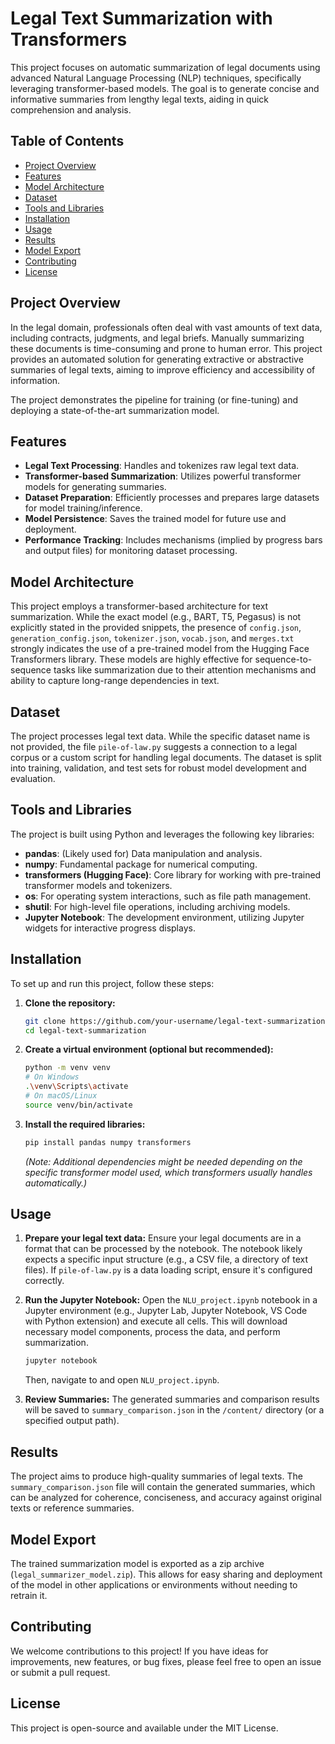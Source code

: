 # Legal Text Summarization with Transformers

This project focuses on automatic summarization of legal documents using advanced Natural Language Processing (NLP) techniques, specifically leveraging transformer-based models. The goal is to generate concise and informative summaries from lengthy legal texts, aiding in quick comprehension and analysis.

## Table of Contents

- [Project Overview](#project-overview)
- [Features](#features)
- [Model Architecture](#model-architecture)
- [Dataset](#dataset)
- [Tools and Libraries](#tools-and-libraries)
- [Installation](#installation)
- [Usage](#usage)
- [Results](#results)
- [Model Export](#model-export)
- [Contributing](#contributing)
- [License](#license)

## Project Overview

In the legal domain, professionals often deal with vast amounts of text data, including contracts, judgments, and legal briefs. Manually summarizing these documents is time-consuming and prone to human error. This project provides an automated solution for generating extractive or abstractive summaries of legal texts, aiming to improve efficiency and accessibility of information.

The project demonstrates the pipeline for training (or fine-tuning) and deploying a state-of-the-art summarization model.

## Features

- **Legal Text Processing**: Handles and tokenizes raw legal text data.
- **Transformer-based Summarization**: Utilizes powerful transformer models for generating summaries.
- **Dataset Preparation**: Efficiently processes and prepares large datasets for model training/inference.
- **Model Persistence**: Saves the trained model for future use and deployment.
- **Performance Tracking**: Includes mechanisms (implied by progress bars and output files) for monitoring dataset processing.

## Model Architecture

This project employs a transformer-based architecture for text summarization. While the exact model (e.g., BART, T5, Pegasus) is not explicitly stated in the provided snippets, the presence of `config.json`, `generation_config.json`, `tokenizer.json`, `vocab.json`, and `merges.txt` strongly indicates the use of a pre-trained model from the Hugging Face Transformers library. These models are highly effective for sequence-to-sequence tasks like summarization due to their attention mechanisms and ability to capture long-range dependencies in text.

## Dataset

The project processes legal text data. While the specific dataset name is not provided, the file `pile-of-law.py` suggests a connection to a legal corpus or a custom script for handling legal documents. The dataset is split into training, validation, and test sets for robust model development and evaluation.

## Tools and Libraries

The project is built using Python and leverages the following key libraries:

- **pandas**: (Likely used for) Data manipulation and analysis.
- **numpy**: Fundamental package for numerical computing.
- **transformers (Hugging Face)**: Core library for working with pre-trained transformer models and tokenizers.
- **os**: For operating system interactions, such as file path management.
- **shutil**: For high-level file operations, including archiving models.
- **Jupyter Notebook**: The development environment, utilizing Jupyter widgets for interactive progress displays.

## Installation

To set up and run this project, follow these steps:

1. **Clone the repository:**
   ```bash
   git clone https://github.com/your-username/legal-text-summarization.git
   cd legal-text-summarization
   ```

2. **Create a virtual environment (optional but recommended):**
   ```bash
   python -m venv venv
   # On Windows
   .\venv\Scripts\activate
   # On macOS/Linux
   source venv/bin/activate
   ```

3. **Install the required libraries:**
   ```bash
   pip install pandas numpy transformers
   ```
   *(Note: Additional dependencies might be needed depending on the specific transformer model used, which transformers usually handles automatically.)*

## Usage

1. **Prepare your legal text data:**
   Ensure your legal documents are in a format that can be processed by the notebook. The notebook likely expects a specific input structure (e.g., a CSV file, a directory of text files). If `pile-of-law.py` is a data loading script, ensure it's configured correctly.

2. **Run the Jupyter Notebook:**
   Open the `NLU_project.ipynb` notebook in a Jupyter environment (e.g., Jupyter Lab, Jupyter Notebook, VS Code with Python extension) and execute all cells. This will download necessary model components, process the data, and perform summarization.

   ```bash
   jupyter notebook
   ```

   Then, navigate to and open `NLU_project.ipynb`.

3. **Review Summaries:**
   The generated summaries and comparison results will be saved to `summary_comparison.json` in the `/content/` directory (or a specified output path).

## Results

The project aims to produce high-quality summaries of legal texts. The `summary_comparison.json` file will contain the generated summaries, which can be analyzed for coherence, conciseness, and accuracy against original texts or reference summaries.

## Model Export

The trained summarization model is exported as a zip archive (`legal_summarizer_model.zip`). This allows for easy sharing and deployment of the model in other applications or environments without needing to retrain it.

## Contributing

We welcome contributions to this project! If you have ideas for improvements, new features, or bug fixes, please feel free to open an issue or submit a pull request.

## License

This project is open-source and available under the MIT License.
